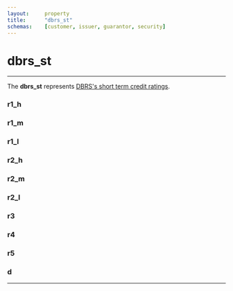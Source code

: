 ```yaml
---
layout:     property
title:      "dbrs_st"
schemas:    [customer, issuer, guarantor, security]
---
```


# dbrs_st

---

The **dbrs_st** represents [DBRS's short term credit ratings](https://www.dbrsmorningstar.com/understanding-ratings#ratings_overview).

### r1_h

### r1_m

### r1_l

### r2_h

### r2_m

### r2_l

### r3

### r4

### r5

### d

---